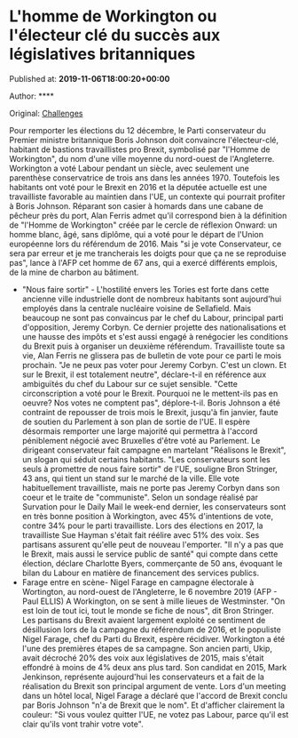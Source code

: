 
# L'homme de Workington ou l'électeur clé du succès aux législatives britanniques

Published at: **2019-11-06T18:00:20+00:00**

Author: ****

Original: [Challenges](https://www.challenges.fr/monde/l-homme-de-workington-ou-l-electeur-cle-du-succes-aux-legislatives-britanniques_683466)

Pour remporter les élections du 12 décembre, le Parti conservateur du Premier ministre britannique Boris Johnson doit convaincre l'électeur-clé, habitant de bastions travaillistes pro Brexit, symbolisé par "l'Homme de Workington", du nom d'une ville moyenne du nord-ouest de l'Angleterre.
Workington a voté Labour pendant un siècle, avec seulement une parenthèse conservatrice de trois ans dans les années 1970. Toutefois les habitants ont voté pour le Brexit en 2016 et la députée actuelle est une travailliste favorable au maintien dans l'UE, un contexte qui pourrait profiter à Boris Johnson.
Réparant son casier à homards dans une cabane de pêcheur près du port, Alan Ferris admet qu'il correspond bien à la définition de "l'Homme de Workington" créée par le cercle de réflexion Onward: un homme blanc, âgé, sans diplôme, qui a voté pour le départ de l'Union européenne lors du référendum de 2016.
Mais "si je vote Conservateur, ce sera par erreur et je me trancherais les doigts pour que ça ne se reproduise pas", lance à l'AFP cet homme de 67 ans, qui a exercé différents emplois, de la mine de charbon au bâtiment.
- "Nous faire sortir" -
L'hostilité envers les Tories est forte dans cette ancienne ville industrielle dont de nombreux habitants sont aujourd'hui employés dans la centrale nucléaire voisine de Sellafield.
Mais beaucoup ne sont pas convaincus par le chef du Labour, principal parti d'opposition, Jeremy Corbyn.
Ce dernier projette des nationalisations et une hausse des impôts et s'est aussi engagé à renégocier les conditions du Brexit puis à organiser un deuxième référendum.
Travailliste toute sa vie, Alan Ferris ne glissera pas de bulletin de vote pour ce parti le mois prochain. "Je ne peux pas voter pour Jeremy Corbyn. C'est un clown. Et sur le Brexit, il est totalement neutre", déclare-t-il en référence aux ambiguïtés du chef du Labour sur ce sujet sensible.
"Cette circonscription a voté pour le Brexit. Pourquoi ne le mettent-ils pas en oeuvre? Nos votes ne comptent pas", déplore-t-il.
Boris Johnson a été contraint de repousser de trois mois le Brexit, jusqu'à fin janvier, faute de soutien du Parlement à son plan de sortie de l'UE. Il espère désormais remporter une large majorité qui permettra à l'accord péniblement négocié avec Bruxelles d'être voté au Parlement.
Le dirigeant conservateur fait campagne en martelant "Réalisons le Brexit", un slogan qui séduit certains habitants.
"Les conservateurs sont les seuls à promettre de nous faire sortir" de l'UE, souligne Bron Stringer, 43 ans, qui tient un stand sur le marché de la ville.
Elle vote habituellement travailliste, mais ne porte pas Jeremy Corbyn dans son coeur et le traite de "communiste".
Selon un sondage réalisé par Survation pour le Daily Mail le week-end dernier, les conservateurs sont en très bonne position à Workington, avec 45% d'intentions de vote, contre 34% pour le parti travailliste.
Lors des élections en 2017, la travailliste Sue Hayman s'était fait réélire avec 51% des voix. Ses partisans assurent qu'elle peut de nouveau l'emporter.
"Il n'y a pas que le Brexit, mais aussi le service public de santé" qui compte dans cette élection, déclare Charlotte Byers, commerçante de 50 ans, évoquant le bilan du Labour en matière de financement des services publics.
- Farage entre en scène-
Nigel Farage en campagne électorale à Wortington, au nord-ouest de l'Angleterre, le 6 novembre 2019 (AFP - Paul ELLIS)
A Workington, on se sent à mille lieues de Westminster.
"On est loin de tout ici, tout le monde se fiche de nous", dit Bron Stringer.
Les partisans du Brexit avaient largement exploité ce sentiment de désillusion lors de la campagne du référendum de 2016, et le populiste Nigel Farage, chef du Parti du Brexit, espère récidiver.
Workington a été l'une des premières étapes de sa campagne.
Son ancien parti, Ukip, avait décroché 20% des voix aux législatives de 2015, mais s'était effondré à moins de 4% deux ans plus tard. Son candidat en 2015, Mark Jenkinson, représente aujourd'hui les conservateurs et a fait de la réalisation du Brexit son principal argument de vente.
Lors d'un meeting dans un hôtel local, Nigel Farage a déclaré que l'accord de Brexit conclu par Boris Johnson "n'a de Brexit que le nom". Et d'afficher clairement la couleur: "Si vous voulez quitter l'UE, ne votez pas Labour, parce qu'il est clair qu'ils vont trahir votre vote".
